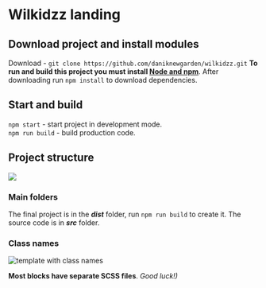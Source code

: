 # Wilkidzz landing

## Download project and install modules

Download - `git clone https://github.com/daniknewgarden/wilkidzz.git`
**To run and build this project you must install [Node and npm](https://nodejs.org/en/download/)**.
After downloading run `npm install` to download dependencies.

## Start and build

`npm start` - start project in development mode.        
`npm run build` - build production code.

## Project structure

![](https://i.imgur.com/W9NS0l0.png)

### Main folders

The final project is in the **_dist_** folder, run `npm run build` to create it.
The source code is in **_src_** folder.

### Class names

![template with class names](https://i.imgur.com/iG0brFm.png)

**Most blocks have separate SCSS files**.
_Good luck!)_
